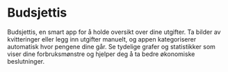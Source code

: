 # Budsjettis
Budsjettis, en smart app for å holde oversikt over dine utgifter. Ta bilder av kvitteringer eller legg inn utgifter manuelt, og appen kategoriserer automatisk hvor pengene dine går. Se tydelige grafer og statistikker som viser dine forbruksmønstre og hjelper deg å ta bedre økonomiske beslutninger.
